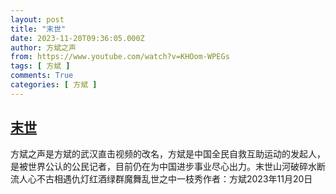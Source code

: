 ```yaml
---
layout: post
title: "末世"
date: 2023-11-20T09:36:05.000Z
author: 方斌之声
from: https://www.youtube.com/watch?v=KHOom-WPEGs
tags: [ 方斌 ]
comments: True
categories: [ 方斌 ]
---
```

<!--1700472965000-->
[末世](https://www.youtube.com/watch?v=KHOom-WPEGs)
------

<div>
方斌之声是方斌的武汉直击视频的改名，方斌是中国全民自救互助运动的发起人，是被世界公认的公民记者，目前仍在为中国进步事业尽心出力。末世山河破碎水断流人心不古相遇仇灯红酒绿群魔舞乱世之中一枝秀作者：方斌2023年11月20日
</div>
